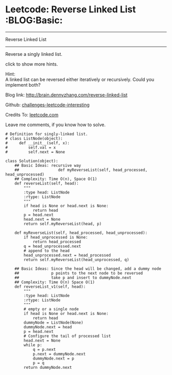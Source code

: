 # Leetcode: Reverse Linked List     :BLOG:Basic:


---

Reverse Linked List  

---

Reverse a singly linked list.  

click to show more hints.  

Hint:  
A linked list can be reversed either iteratively or recursively. Could you implement both?  

Blog link: <http://brain.dennyzhang.com/reverse-linked-list>  

Github: [challenges-leetcode-interesting](https://github.com/DennyZhang/challenges-leetcode-interesting/tree/master/reverse-linked-list)  

Credits To: [leetcode.com](https://leetcode.com/problems/reverse-linked-list/description)  

Leave me comments, if you know how to solve.  

    # Definition for singly-linked list.
    # class ListNode(object):
    #     def __init__(self, x):
    #         self.val = x
    #         self.next = None
    
    class Solution(object):
        ## Basic Ideas: recursive way
        ##                 def myReverseList(self, head_processed, head_unprocessed)
        ## Complexity: Time O(n), Space O(1)
        def reverseList(self, head):
            """
            :type head: ListNode
            :rtype: ListNode
            """
            if head is None or head.next is None:
                return head
            p = head.next
            head.next = None
            return self.myReverseList(head, p)
    
        def myReverseList(self, head_processed, head_unprocessed):
            if head_unprocessed is None:
                return head_processed
            q = head_unprocessed.next
            # append to the head
            head_unprocessed.next = head_processed
            return self.myReverseList(head_unprocessed, q)
    
        ## Basic Ideas: Since the head will be changed, add a dummy node
        ##              p points to the next node to be reversed
        ##              take p and insert to dummyNode.next
        ## Complexity: Time O(n) Space O(1)
        def reverseList_v1(self, head):
            """
            :type head: ListNode
            :rtype: ListNode
            """
            # empty or a single node
            if head is None or head.next is None:
                return head
            dummyNode = ListNode(None)
            dummyNode.next = head
            p = head.next
            # Configure the tail of processed list
            head.next = None
            while p:
                q = p.next
                p.next = dummyNode.next
                dummyNode.next = p
                p = q
            return dummyNode.next
